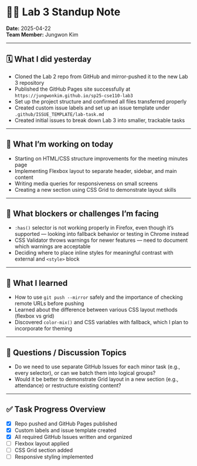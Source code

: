 # 🧑‍💻 Lab 3 Standup Note

**Date:** 2025-04-22  
**Team Member:** Jungwon Kim  

---

## 🗓️ What I did yesterday

- Cloned the Lab 2 repo from GitHub and mirror-pushed it to the new Lab 3 repository
- Published the GitHub Pages site successfully at `https://jungwonkim.github.io/sp25-cse110-lab3`
- Set up the project structure and confirmed all files transferred properly
- Created custom issue labels and set up an issue template under `.github/ISSUE_TEMPLATE/lab-task.md`
- Created initial issues to break down Lab 3 into smaller, trackable tasks

---

## 🔧 What I’m working on today

- Starting on HTML/CSS structure improvements for the meeting minutes page
- Implementing Flexbox layout to separate header, sidebar, and main content
- Writing media queries for responsiveness on small screens
- Creating a new section using CSS Grid to demonstrate layout skills

---

## 🧱 What blockers or challenges I’m facing

- `:has()` selector is not working properly in Firefox, even though it’s supported — looking into fallback behavior or testing in Chrome instead
- CSS Validator throws warnings for newer features — need to document which warnings are acceptable
- Deciding where to place inline styles for meaningful contrast with external and `<style>` block

---

## 🧠 What I learned

- How to use `git push --mirror` safely and the importance of checking remote URLs before pushing
- Learned about the difference between various CSS layout methods (flexbox vs grid)
- Discovered `color-mix()` and CSS variables with fallback, which I plan to incorporate for theming

---

## 💬 Questions / Discussion Topics

- Do we need to use separate GitHub Issues for each minor task (e.g., every selector), or can we batch them into logical groups?
- Would it be better to demonstrate Grid layout in a new section (e.g., attendance) or restructure existing content?

---

## ✅ Task Progress Overview

- [x] Repo pushed and GitHub Pages published
- [x] Custom labels and issue template created
- [x] All required GitHub Issues written and organized
- [ ] Flexbox layout applied
- [ ] CSS Grid section added
- [ ] Responsive styling implemented
